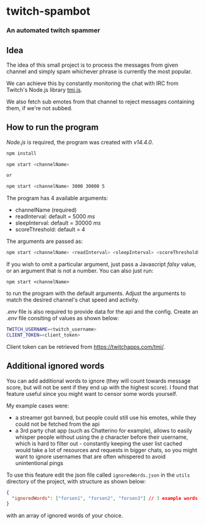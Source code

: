 # twitch-spambot

### An automated twitch spammer

## Idea

The idea of this small project is to process the messages from given channel
and simply spam whichever phrase is currently the most popular.

We can achieve this by constantly monitoring the chat with IRC from Twitch's
Node.js library [tmi.js](https://github.com/tmijs).

We also fetch sub emotes from that channel to reject messages containing them,
if we're not subbed.

## How to run the program

_Node.js_ is required, the program was created with _v14.4.0_.

```bash
npm install

npm start <channelName>

or

npm start <channelName> 3000 30000 5
```

The program has 4 available arguments:

- channelName (required)
- readInterval: default = 5000 _ms_
- sleepInterval: default = 30000 _ms_
- scoreThreshold: default = 4

The arguments are passed as:

```bash
npm start <channelName> <readInterval> <sleepInterval> <scoreThreshold>
```

If you wish to omit a particular argument, just pass a Javascript _falsy_ value,
or an argument that is not a number.
You can also just run:

```
npm start <channelName>
```

to run the program with the default arguments.
Adjust the arguments to match the desired channel's chat speed and activity.

_.env_ file is also required to provide data for the api and the config.
Create an _.env_ file consiting of values as shown below:

```bash
TWITCH_USERNAME=<twitch_username>
CLIENT_TOKEN=<client_token>
```

Client token can be retrieved from https://twitchapps.com/tmi/.

## Additional ignored words

You can add additional words to ignore (they will count towards message score, but will not be sent if they end up with the highest score).
I found that feature useful since you might want to censor some words yourself.

My example cases were:

- a streamer got banned, but people could still use his emotes, while they could not be fetched from the api
- a 3rd party chat app (such as Chatterino for example), allows to easily whisper people without using the `@` character before their username, which is hard to filter out - constantly keeping the user list cached would take a lot of resources and requests in bigger chats, so you might want to ignore usernames that are often whispered to avoid unintentional pings

To use this feature edit the json file called `ignoredWords.json` in the `utils` directory of the project, with structure as shown below:

```json
{
  "ignoredWords": ["forsen1", "forsen2", "forsen3"] // 3 example words to ignore
}
```

with an array of ignored words of your choice.
